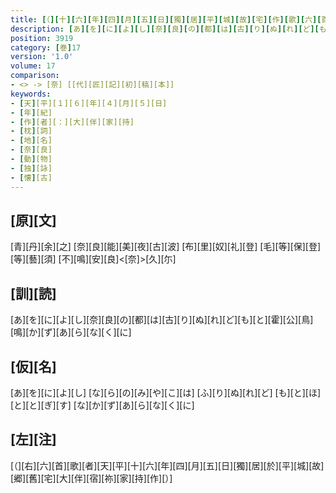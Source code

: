 ```yaml
---
title: [（][十][六][年][四][月][五][日][獨][居][平][城][故][宅][作][歌][六][首][）]
description: [あ][を][に][よ][し][奈][良][の][都][は][古][り][ぬ][れ][ど][も][と][霍][公][鳥][鳴][か][ず][あ][ら][な][く][に]
position: 3919
category: [巻]17
version: '1.0'
volume: 17
comparison:
- <> -> [奈] [[代][匠][記][初][稿][本]]
keywords:
- [天][平][１][６][年][４][月][５][日]
- [年][紀]
- [作][者][：][大][伴][家][持]
- [枕][詞]
- [地][名]
- [奈][良]
- [動][物]
- [独][詠]
- [懐][古]
---
```


## [原][文]

[青][丹][余][之] [奈][良][能][美][夜][古][波] [布][里][奴][礼][登] [毛][等][保][登][等][藝][須] [不][鳴][安][良]<[奈]>[久][尓]

## [訓][読]

[あ][を][に][よ][し][奈][良][の][都][は][古][り][ぬ][れ][ど][も][と][霍][公][鳥][鳴][か][ず][あ][ら][な][く][に]

## [仮][名]

[あ][を][に][よ][し] [な][ら][の][み][や][こ][は] [ふ][り][ぬ][れ][ど] [も][と][ほ][と][と][ぎ][す] [な][か][ず][あ][ら][な][く][に]

## [左][注]

[（][右][六][首][歌][者][天][平][十][六][年][四][月][五][日][獨][居][於][平][城][故][郷][舊][宅][大][伴][宿][祢][家][持][作][）]
